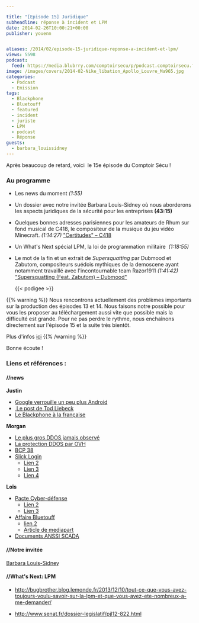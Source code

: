 ```yaml
---

title: "[Episode 15] Juridique"
subheadline: réponse à incident et LPM
date: 2014-02-26T10:00:21+00:00
publisher: youenn


aliases: /2014/02/episode-15-juridique-reponse-a-incident-et-lpm/
views: 5598
podcast:
  feed: https://media.blubrry.com/comptoirsecu/p/podcast.comptoirsecu.fr/CSEC.EP15.2014-02-25.REPONSE_A_INCIDENTS.mp3
image: /images/covers/2014-02-Nike_libation_Apollo_Louvre_Ma965.jpg
categories:
  - Podcast
  - Emission
tags:
  - Blackphone
  - Bluetouff
  - featured
  - incident
  - juriste
  - LPM
  - podcast
  - Réponse
guests:
  - barbara_louissidney
---
```


Après beaucoup de retard, voici  le 15e épisode du Comptoir Sécu !

<!--more-->

### Au programme

  * Les news du moment *(1:55)*
  * Un dossier avec notre invitée Barbara Louis-Sidney où nous aborderons les aspects juridiques de la sécurité pour les entreprises **(43:15)**
  * Quelques bonnes adresses parisiennes pour les amateurs de Rhum sur fond musical de C418, le compositeur de la musique du jeu vidéo Minecraft. *(1:14:27)* ["Certitudes" – C418](http://c418.bandcamp.com/track/certitudes)
  * Un What's Next spécial LPM, la loi de programmation militaire  *(1:18:55)*
  * Le mot de la fin et un extrait de _Supersquatting_ par Dubmood et Zabutom, compositeurs suédois mythiques de la demoscene ayant notamment travaillé avec l'incontournable team Razor1911 *(1:41:42)* ["Supersquatting (Feat. Zabutom) – Dubmood"](https://dataairlines.bandcamp.com/track/supersquatting)


    {{< podigee >}}

{{% warning %}}
Nous rencontrons actuellement des problèmes importants sur la production des épisodes 13 et 14. Nous faisons notre possible pour vous les proposer au téléchargement aussi vite que possible mais la difficulté est grande. Pour ne pas perdre le rythme, nous enchaînons directement sur l'épisode 15 et la suite très bientôt.

Plus d'infos [ici](https://www.comptoirsecu.fr/2014/02/mais-ou-sont-passes-les-episodes-13-et-14/)
{{% /warning %}}

Bonne écoute !

### Liens et références :

#### //news

**Justin**

- [Google verrouille un peu plus Android](http://korben.info/google-verrouille-encore-petit-peu-plus-android.html)
- [ Le post de Tod Liebeck](https://plus.google.com/+TodLiebeck/posts/gjnmuaDM8sn)
- [Le Blackphone à la française](http://www.globalsecuritymag.fr/Charles-d-Aumale-ERCOM-L-arrivee,20140214,42977.html)

**Morgan**

- [Le plus gros DDOS jamais observé](http://blog.cloudflare.com/technical-details-behind-a-400gbps-ntp-amplification-ddos-attack)
- [La protection DDOS par OVH](https://www.ovh.com/fr/a1164.protection-anti-ddos-service-standard)
- [BCP 38](http://www.bcp38.info/index.php/Main_Page)
- [Slick Login](http://techcrunch.com/2013/09/09/slicklogin-wants-to-kill-the-password-by-singing-a-silent-song-to-your-smartphone/)
  - [Lien 2](http://www.01net.com/editorial/614258/google-achete-slicklogin-une-start-up-qui-securise-les-acces-au-net-par-le-son/#)
  - [Lien 3](http://www.numerama.com/magazine/28447-google-achete-slicklogin-pour-renforcer-l-authentification.html)
  - [Lien 4](http://techcrunch.com/2014/02/16/google-acquires-slicklogin-the-sound-based-password-alternative/)

**Loïs**

- [Pacte Cyber-défense](http://www.defense.gouv.fr/content/download/237708/2704474/file/Pacte%20D%C3%A9fense%20Cyber-1.pdf)
  - [Lien 2](http://www.silicon.fr/nsa-merkel-proposer-hollande-reseau-commun-92766.html)
  - [Lien 3](http://www.itespresso.fr/messagerie-electronique-matignon-veut-chiffrement-donnees-hebergees-france-72964.html)
- [Affaire Bluetouff](http://www.numerama.com/magazine/28295-bluetouff-condamne-en-appel-pour-avoir-su-utiliser-google.html)
  - [lien 2](http://reflets.info/letrange-confrontation-entre-le-droit-et-la-technique/)
  - [Article de mediapart](http://www.mediapart.fr/journal/france/201213/piratage-google-drole-de-proces-en-appel-pour-un-journaliste)
- [Documents ANSSI SCADA](http://www.ssi.gouv.fr/fr/menu/actualites/l-anssi-publie-des-mesures-visant-a-renforcer-la-cybersecurite-des-systemes.html)

#### //Notre invitée

[Barbara Louis-Sidney](/guests/barbara_louissidney)

#### //What's Next: LPM

- <http://bugbrother.blog.lemonde.fr/2013/12/10/tout-ce-que-vous-avez-toujours-voulu-savoir-sur-la-lpm-et-que-vous-avez-ete-nombreux-a-me-demander/>

- <http://www.senat.fr/dossier-legislatif/pjl12-822.html>
